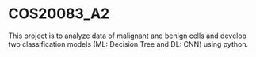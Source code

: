 # COS20083_A2
This project is to analyze data of malignant and benign cells and develop two classification models (ML: Decision Tree and DL: CNN) using python. 
